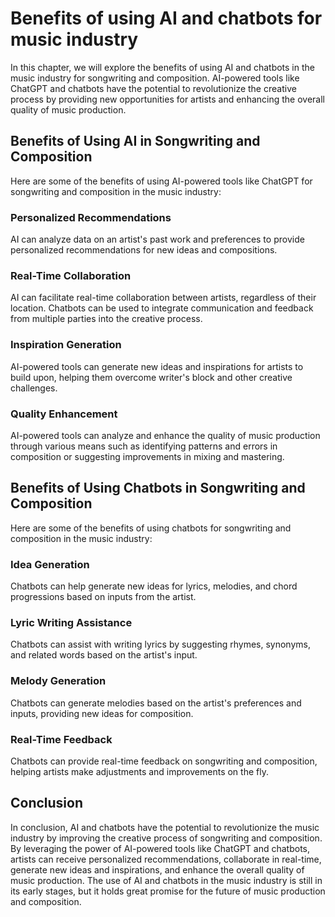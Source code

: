Benefits of using AI and chatbots for music industry
==============================================================================================================

In this chapter, we will explore the benefits of using AI and chatbots in the music industry for songwriting and composition. AI-powered tools like ChatGPT and chatbots have the potential to revolutionize the creative process by providing new opportunities for artists and enhancing the overall quality of music production.

Benefits of Using AI in Songwriting and Composition
---------------------------------------------------

Here are some of the benefits of using AI-powered tools like ChatGPT for songwriting and composition in the music industry:

### Personalized Recommendations

AI can analyze data on an artist's past work and preferences to provide personalized recommendations for new ideas and compositions.

### Real-Time Collaboration

AI can facilitate real-time collaboration between artists, regardless of their location. Chatbots can be used to integrate communication and feedback from multiple parties into the creative process.

### Inspiration Generation

AI-powered tools can generate new ideas and inspirations for artists to build upon, helping them overcome writer's block and other creative challenges.

### Quality Enhancement

AI-powered tools can analyze and enhance the quality of music production through various means such as identifying patterns and errors in composition or suggesting improvements in mixing and mastering.

Benefits of Using Chatbots in Songwriting and Composition
---------------------------------------------------------

Here are some of the benefits of using chatbots for songwriting and composition in the music industry:

### Idea Generation

Chatbots can help generate new ideas for lyrics, melodies, and chord progressions based on inputs from the artist.

### Lyric Writing Assistance

Chatbots can assist with writing lyrics by suggesting rhymes, synonyms, and related words based on the artist's input.

### Melody Generation

Chatbots can generate melodies based on the artist's preferences and inputs, providing new ideas for composition.

### Real-Time Feedback

Chatbots can provide real-time feedback on songwriting and composition, helping artists make adjustments and improvements on the fly.

Conclusion
----------

In conclusion, AI and chatbots have the potential to revolutionize the music industry by improving the creative process of songwriting and composition. By leveraging the power of AI-powered tools like ChatGPT and chatbots, artists can receive personalized recommendations, collaborate in real-time, generate new ideas and inspirations, and enhance the overall quality of music production. The use of AI and chatbots in the music industry is still in its early stages, but it holds great promise for the future of music production and composition.
